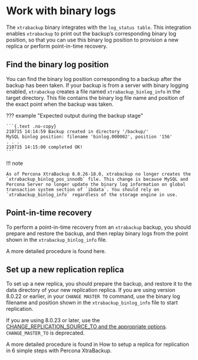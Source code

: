 # Work with binary logs

The `xtrabackup` binary integrates with the `log_status table`. This integration enables `xtrabackup` to print out the backup’s corresponding binary log position, so that you can use this binary log position to provision a new replica or perform point-in-time recovery.

## Find the binary log position

You can find the binary log position corresponding to a backup after the backup has been taken. If your backup is from a server with binary logging enabled, `xtrabackup` creates a file named `xtrabackup_binlog_info` in the target directory. This file contains the binary log file name and position of the exact point when the backup was taken.

??? example "Expected output during the backup stage"

    ```{.text .no-copy}
    210715 14:14:59 Backup created in directory '/backup/'
    MySQL binlog position: filename 'binlog.000002', position '156'
    . . .
    210715 14:15:00 completed OK!
    ```

!!! note
   
    As of Percona XtraBackup 8.0.26-18.0, xtrabackup no longer creates the `xtrabackup_binlog_pos_innodb` file. This change is because MySQL and Percona Server no longer update the binary log information on global transaction system section of `ibdata`. You should rely on `xtrabackup_binlog_info` regardless of the storage engine in use.


## Point-in-time recovery

To perform a point-in-time recovery from an `xtrabackup` backup, you should prepare and restore the backup, and then replay binary logs from the point shown in the `xtrabackup_binlog_info` file.

A more detailed procedure is found here.

## Set up a new replication replica

To set up a new replica, you should prepare the backup, and restore it to the data directory of your new replication replica. If you are using version 8.0.22 or earlier, in your `CHANGE MASTER TO` command, use the binary log filename and position shown in the `xtrabackup_binlog_info` file to start replication.

If you are using 8.0.23 or later, use the [CHANGE_REPLICATION_SOURCE_TO and the appropriate options](https://dev.mysql.com/doc/refman/8.0/en/change-replication-source-to.html). `CHANGE_MASTER_TO` is deprecated.

A more detailed procedure is found in  How to setup a replica for replication in 6 simple steps with Percona XtraBackup.
